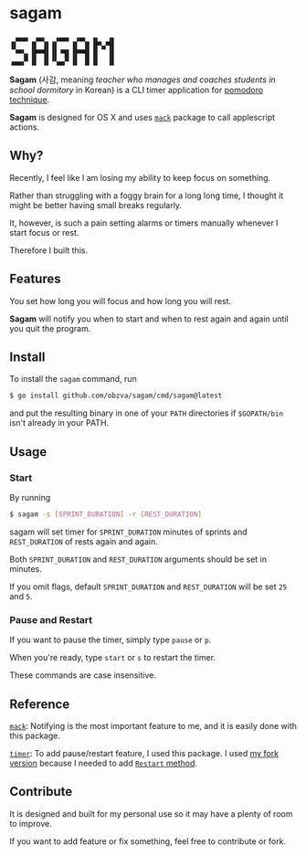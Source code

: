 # sagam

```
 ▗▄▄▖ ▗▄▖  ▗▄▄▖ ▗▄▖ ▗▖  ▗▖
▐▌   ▐▌ ▐▌▐▌   ▐▌ ▐▌▐▛▚▞▜▌
 ▝▀▚▖▐▛▀▜▌▐▌▝▜▌▐▛▀▜▌▐▌  ▐▌
▗▄▄▞▘▐▌ ▐▌▝▚▄▞▘▐▌ ▐▌▐▌  ▐▌
```

**Sagam** (사감, meaning _teacher who manages and coaches students in school dormitory_ in Korean) is a CLI timer application for [pomodoro technique](https://en.wikipedia.org/wiki/Pomodoro_Technique).

**Sagam** is designed for OS X and uses [`mack`](https://github.com/andybrewer/mack) package to call applescript actions.

## Why?

Recently, I feel like I am losing my ability to keep focus on something.

Rather than struggling with a foggy brain for a long long time, I thought it might be better having small breaks regularly.

It, however, is such a pain setting alarms or timers manually whenever I start focus or rest.

Therefore I built this.

## Features

You set how long you will focus and how long you will rest.

**Sagam** will notify you when to start and when to rest again and again until you quit the program.

## Install

To install the `sagam` command, run

```bash
$ go install github.com/obzva/sagam/cmd/sagam@latest
```

and put the resulting binary in one of your `PATH` directories if `$GOPATH/bin` isn't already in your PATH.

## Usage

### Start

By running

```bash
$ sagam -s [SPRINT_DURATION] -r [REST_DURATION]
```

sagam will set timer for `SPRINT_DURATION` minutes of sprints and `REST_DURATION` of rests again and again.

Both `SPRINT_DURATION` and `REST_DURATION` arguments should be set in minutes.

If you omit flags, default `SPRINT_DURATION` and `REST_DURATION` will be set `25` and `5`.

### Pause and Restart

If you want to pause the timer, simply type `pause` or `p`.

When you're ready, type `start` or `s` to restart the timer.

These commands are case insensitive.

## Reference

[`mack`](https://github.com/andybrewer/mack): Notifying is the most important feature to me, and it is easily done with this package.

[`timer`](https://github.com/ivahaev/timer): To add pause/restart feature, I used this package. I used [my fork version](https://github.com/obzva/timer) because I needed to add [`Restart` method](https://pkg.go.dev/github.com/obzva/timer#Timer.Restart).

## Contribute

It is designed and built for my personal use so it may have a plenty of room to improve.

If you want to add feature or fix something, feel free to contribute or fork.
